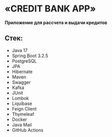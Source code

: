 # «CREDIT BANK APP»

**Приложение для рассчета и выдачи кредитов**

## Стек:

- Java 17
- Spring Boot 3.2.5
- PostgreSQL
- JPA
- Hibernate
- Maven
- Swagger
- Kafka
- JUnit
- Lombok
- Liquibase
- Feign Client
- Thymeleaf
- Docker
- Java Mail
- GitHub Actions
